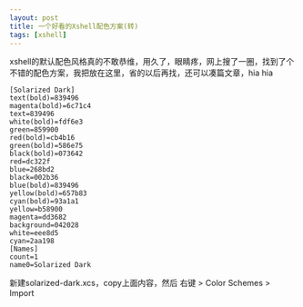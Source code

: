 ```yaml
---
layout: post
title: 一个好看的Xshell配色方案(转)
tags: [xshell]
---
```


xshell的默认配色风格真的不敢恭维，用久了，眼睛疼，网上搜了一圈，找到了个不错的配色方案，我把放在这里，省的以后再找，还可以凑篇文章，hia hia

<!--more-->

```
[Solarized Dark]
text(bold)=839496
magenta(bold)=6c71c4
text=839496
white(bold)=fdf6e3
green=859900
red(bold)=cb4b16
green(bold)=586e75
black(bold)=073642
red=dc322f
blue=268bd2
black=002b36
blue(bold)=839496
yellow(bold)=657b83
cyan(bold)=93a1a1
yellow=b58900
magenta=dd3682
background=042028
white=eee8d5
cyan=2aa198
[Names]
count=1
name0=Solarized Dark
```

新建solarized-dark.xcs，copy上面内容，然后 右键 > Color Schemes > Import

